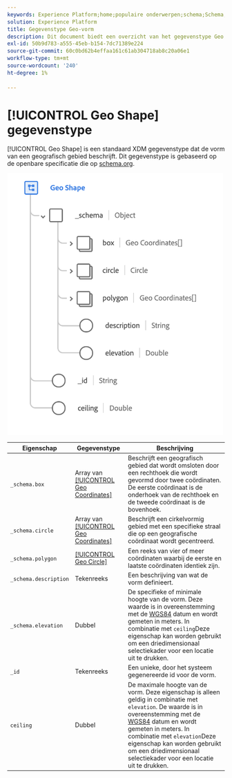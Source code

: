 ```yaml
---
keywords: Experience Platform;home;populaire onderwerpen;schema;Schema;XDM;velden;schema's;Schemas;geo;geo vorm;datatype;data-type;gegevenstype;
solution: Experience Platform
title: Gegevenstype Geo-vorm
description: Dit document biedt een overzicht van het gegevenstype Geo Shape XDM.
exl-id: 50b9d783-a555-45eb-b154-7dc71389e224
source-git-commit: 60c0bd62b4effaa161c61ab304718ab8c20a06e1
workflow-type: tm+mt
source-wordcount: '240'
ht-degree: 1%

---
```


# [!UICONTROL Geo Shape] gegevenstype

[!UICONTROL Geo Shape] is een standaard XDM gegevenstype dat de vorm van een geografisch gebied beschrijft. Dit gegevenstype is gebaseerd op de openbare specificatie die op [schema.org](https://schema.org/GeoShape).

<img src="../images/data-types/geo-shape.png" width="500" /><br />

| Eigenschap | Gegevenstype | Beschrijving |
| --- | --- | --- |
| `_schema.box` | Array van [[!UICONTROL Geo Coordinates]](./geo-coordinates.md) | Beschrijft een geografisch gebied dat wordt omsloten door een rechthoek die wordt gevormd door twee coördinaten. De eerste coördinaat is de onderhoek van de rechthoek en de tweede coördinaat is de bovenhoek. |
| `_schema.circle` | Array van [[!UICONTROL Geo Coordinates]](./geo-coordinates.md) | Beschrijft een cirkelvormig gebied met een specifieke straal die op een geografische coördinaat wordt gecentreerd. |
| `_schema.polygon` | [[!UICONTROL Geo Circle]](./geo-circle.md) | Een reeks van vier of meer coördinaten waarbij de eerste en laatste coördinaten identiek zijn. |
| `_schema.description` | Tekenreeks | Een beschrijving van wat de vorm definieert. |
| `_schema.elevation` | Dubbel | De specifieke of minimale hoogte van de vorm. Deze waarde is in overeenstemming met de [WGS84](https://gisgeography.com/wgs84-world-geodetic-system/) datum en wordt gemeten in meters. In combinatie met `ceiling`Deze eigenschap kan worden gebruikt om een driedimensionaal selectiekader voor een locatie uit te drukken. |
| `_id` | Tekenreeks | Een unieke, door het systeem gegenereerde id voor de vorm. |
| `ceiling` | Dubbel | De maximale hoogte van de vorm. Deze eigenschap is alleen geldig in combinatie met `elevation`. De waarde is in overeenstemming met de [WGS84](https://gisgeography.com/wgs84-world-geodetic-system/) datum en wordt gemeten in meters. In combinatie met `elevation`Deze eigenschap kan worden gebruikt om een driedimensionaal selectiekader voor een locatie uit te drukken. |
